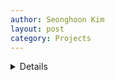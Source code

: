 ```yaml
---
author: Seonghoon Kim
layout: post
category: Projects
---
```


<details markdown="1" class="toggle-container">
<summary class="toggle-header">Details</summary>

</details>